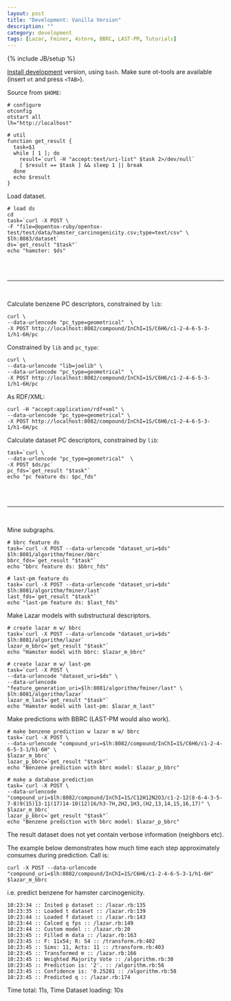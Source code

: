 ```yaml
---
layout: post
title: "Development: Vanilla Version"
description: ""
category: development
tags: [Lazar, Fminer, 4store, BBRC, LAST-PM, Tutorials]
---
```

{% include JB/setup %}

[Install development](http://opentox.github.com/setup/2012/08/09/install-opentox-development-environment/) version, using `bash`. Make sure ot-tools are available (insert `ot` and press `<TAB>`).

Source from `$HOME`:

    # configure
    otconfig
    otstart all
    lh="http://localhost"

    # util 
    function get_result {
      task=$1
      while [ 1 ]; do
        result=`curl -H "accept:text/uri-list" $task 2>/dev/null`
        [ $result == $task ] && sleep 1 || break
      done
      echo $result
    }

Load dataset.
 
    # load ds
    cd
    task=`curl -X POST \
    -F "file=@opentox-ruby/opentox-test/test/data/hamster_carcinogenicity.csv;type=text/csv" \
    $lh:8083/dataset`
    ds=`get_result "$task"`
    echo "hamster: $ds" 


<br>
<br>
<hr>
<br>

Calculate benzene PC descriptors, constrained by `lib`:

    curl \
    --data-urlencode "pc_type=geometrical"  \
    -X POST http://localhost:8082/compound/InChI=1S/C6H6/c1-2-4-6-5-3-1/h1-6H/pc

Constrained by `lib` and `pc_type`:

    curl \
    --data-urlencode "lib=joelib" \
    --data-urlencode "pc_type=geometrical"  \
    -X POST http://localhost:8082/compound/InChI=1S/C6H6/c1-2-4-6-5-3-1/h1-6H/pc

As RDF/XML:

    curl -H "accept:application/rdf+xml" \
    --data-urlencode "pc_type=geometrical" \
    -X POST http://localhost:8082/compound/InChI=1S/C6H6/c1-2-4-6-5-3-1/h1-6H/pc

Calculate dataset PC descriptors, constrained by `lib`:

    task=`curl \
    --data-urlencode "pc_type=geometrical"  \
    -X POST $ds/pc`
    pc_fds=`get_result "$task"`
    echo "pc feature ds: $pc_fds"


<br>
<br>
<hr>
<br>

Mine subgraphs. 

    # bbrc feature ds
    task=`curl -X POST --data-urlencode "dataset_uri=$ds" $lh:8081/algorithm/fminer/bbrc`
    bbrc_fds=`get_result "$task"`
    echo "bbrc feature ds: $bbrc_fds" 

    # last-pm feature ds
    task=`curl -X POST --data-urlencode "dataset_uri=$ds" $lh:8081/algorithm/fminer/last`
    last_fds=`get_result "$task"`
    echo "last-pm feature ds: $last_fds" 

Make Lazar models with substructural descriptors. 
 
    # create lazar m w/ bbrc
    task=`curl -X POST --data-urlencode "dataset_uri=$ds" $lh:8081/algorithm/lazar`
    lazar_m_bbrc=`get_result "$task"`
    echo "Hamster model with bbrc: $lazar_m_bbrc"

    # create lazar m w/ last-pm
    task=`curl -X POST \
    --data-urlencode "dataset_uri=$ds" \
    --data-urlencode "feature_generation_uri=$lh:8081/algorithm/fminer/last" \
    $lh:8081/algorithm/lazar`
    lazar_m_last=`get_result "$task"` 
    echo "Hamster model with last-pm: $lazar_m_last" 

Make predictions with BBRC (LAST-PM would also work).

    # make benzene prediction w lazar m w/ bbrc
    task=`curl -X POST \
    --data-urlencode "compound_uri=$lh:8082/compound/InChI=1S/C6H6/c1-2-4-6-5-3-1/h1-6H" \
    $lazar_m_bbrc`
    lazar_p_bbrc=`get_result "$task"`
    echo "Benzene prediction with bbrc model: $lazar_p_bbrc" 

    # make a database prediction
    task=`curl -X POST \
    --data-urlencode "compound_uri=$lh:8082/compound/InChI=1S/C12H12N2O3/c1-2-12(8-6-4-3-5-7-8)9(15)13-11(17)14-10(12)16/h3-7H,2H2,1H3,(H2,13,14,15,16,17)" \ 
    $lazar_m_bbrc`
    lazar_p_bbrc=`get_result "$task"`
    echo "Benzene prediction with bbrc model: $lazar_p_bbrc" 

The result dataset does not yet contain verbose information (neighbors etc).

The example below demonstrates how much time each step approximately consumes during prediction. Call is: 

    curl -X POST --data-urlencode "compound_uri=$lh:8082/compound/InChI=1S/C6H6/c1-2-4-6-5-3-1/h1-6H" $lazar_m_bbrc

i.e. predict benzene for hamster carcinogenicity.

    10:23:34 :: Inited p dataset :: /lazar.rb:135
    10:23:35 :: Loaded t dataset :: /lazar.rb:139
    10:23:44 :: Loaded f dataset :: /lazar.rb:143
    10:23:44 :: Calced q fps :: /lazar.rb:149
    10:23:44 :: Custom model :: /lazar.rb:20
    10:23:45 :: Filled m data :: /lazar.rb:163
    10:23:45 :: F: 11x54; R: 54 :: /transform.rb:402
    10:23:45 :: Sims: 11, Acts: 11 :: /transform.rb:403
    10:23:45 :: Transformed m :: /lazar.rb:166
    10:23:45 :: Weighted Majority Vote :: /algorithm.rb:30
    10:23:45 :: Prediction is: '2'. :: /algorithm.rb:56
    10:23:45 :: Confidence is: '0.25281 :: /algorithm.rb:58
    10:23:45 :: Predicted q :: /lazar.rb:174

Time total: 11s, Time Dataset loading: 10s 

